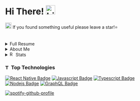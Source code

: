 # Hi There! [<img src="https://user-images.githubusercontent.com/1303154/88677602-1635ba80-d120-11ea-84d8-d263ba5fc3c0.gif" width="30px" height="30px" alt="hi"/>](https://jongan69.github.io/linktree/)

[<img src="https://emojiguide.com/wp-content/uploads/2022/06/Typing-Cat-Slack-emoji.gif" width="20px" height="20px" alt="Hello">](https://jongan69.github.io/linktree/) If you found something useful please leave a star!⭐

<br>

<details>
<summary>Full Resume</summary>

## Summary
A creative and analytical information science professional with a solid background in consulting, web design, mobile application development, automation, generative AI research, user experience, project management, and strategic planning. Comprehensive experience in leveraging cutting-edge tools and methodologies to build new and innovative technologies and develop scalable solutions. A goal-oriented, knowledgeable producer who continuously visualizes, expands, and generates ideas to maximize growth and profits.

## Technical Skills
**Project Management:** Agile SCRUM Sprints, Monday.com, Jira, Trello  
**Design:** Adobe XD, Figma, POP, Jest (Testing)  
**Web Design:** React, Nodejs, React Native, Flask & Spring Boot, WordPress  
**Databases:** MongoDB, SQL, Firebase, IPFS, Postgres, AWS  
**API:** Next.js / Restful / SOAP, GraphQL  

## Experience
**KIN + CARTA**  
*Senior Analyst III, Delivery Cloud Engineer* | London, England / Remote | 2022-2024  
Led the development of internal tools and client applications using React, Java Spring Boot, and project management expertise. Optimized efficiency, automated processes, and enhanced user experiences, exemplified by projects like the Salesforce Slack bot and scalable UI for Syngenta.
- Saved finance department 10+ hours per week with automation tools.
- Increased employee satisfaction by removing need for weekly leader meeting if missing logged hour.
- Reduced post-release issues and operational efficiency through core banking development practices.
- Enhanced scalability & performance of Existing UI, and learned concepts on the fly to fit the team needs.
- Established foundation for internal automation.
- Performed generative AI research.
- Served as engineering consultant for Syngenta Digital (React Development) and Discover Financial (Java Code Review).

**THECODERSCHOOL**  
*Code Coach (JavaScript / Python / Lua)* | Tampa, Florida | 2022-2023  
Developed and delivered tailored lesson plans teaching software development and project management to students aged 6-18. The role involved creating interactive projects, providing one-on-one coaching, and fostering a supportive learning environment.
- Created projects from scratch.
- Laid foundation for students to build complete applications.
- Increased student engagement by roughly 50%.
- Improved project completion rates by roughly 20%.
- Mentored students for coding competitions.

**CHAINBYTES LLC**  
*React and React Native Developer* | Tampa, Florida | 2021-2022  
Developed a React Material UI dashboard and a React Native Next.js application to enhance the company's Bitcoin ATM compliance operations. Created an intuitive user interface and ensured real-time data synchronization with robust security measures.
- Reduced compliance task completion time and improved visibility.
- Spearheaded the development of a React Native app for integration with existing Bitcoin kiosks, enhancing operational efficiency and user experience.

**BLOCKSPACES LLC**  
*Junior React Developer / Blockchain Research Intern* | Tampa, Florida | 2019-2021  
Developed Chrome extension using React and TypeScript, focusing on creating a responsive and user-friendly interface that enhanced user interactions with blockchain applications. Responsible for in-depth research on various blockchain chains, provided detailed evaluations and recommendations noted essential for the successful selection and implementation of chains for new projects.
- Created chrome extension and read location data from Google API.
- Assisted in the development and testing of blockchain applications.
- Key collaborator with senior developers on various blockchain research projects.
- Evaluated and selected chains for five major projects.

**ACCUSOFT**  
*SaaS React Developer* | Tampa, Florida | 2018-2019  
Leveraged React to develop scalable and responsive web applications. Collaborated within Agile teams with tasks focused on optimizing user interfaces, implementing new features, and ensuring high performance and reliability across SaaS platforms.
- Developed and maintained SaaS applications using React.
- Collaborated with cross-functional teams to enhance product features.

## Projects
**Syngenta Seed Treatment Dashboard**, Web and Mobile Developer, 2023  
Worked under Syngenta client for delivery of Seed Treatment React Dashboard. Collaborated with the UX design team to create functional user experiences.

**BTM Compliance Dashboard**, React Developer, 2022  
Created Material UI Next.js Dashboard. Developed external API using Swagger documentation layout. Used standard admin / user auth flow.

**Mobile NFT**, React Developer, 2022  
Designed Expo React Native tailwind Next.js MongoDB stacked application. Minted NFTs and read solidity contract data in mobile applications. Produced A Mobile Web3 Wallet auth flow.

</details>

<details>
<summary>About Me</summary>

## [<img src="https://emojiguide.com/wp-content/uploads/2022/06/Slot-Machine-Telegram-emoji-1.gif" width="25px" height="25px" alt="slot machine"/>](https://jongan69.github.io/linktree/) Interests:
- Mobile Development
- Full Stack Development
- WEB3 Development
- Hardware Hacks (Huge fan of hackathons)

## [<img src="https://user-images.githubusercontent.com/29899042/209015323-7817b7b3-4772-4467-9a99-ec29c09b7ca1.gif" width="25px" height="25px" alt="typing cat"/>](https://jongan69.github.io/linktree/) Projects & Experience:
- [Expo](https://expo.dev/@jongan69)
- [LeetCode](https://leetcode.com/jongan69/)
- [Devpost](https://devpost.com/jongan69?ref_content=user-portfolio&ref_feature=portfolio&ref_medium=global-nav)
- [Fiverr](https://business.fiverr.com/freelancers/cryptocurrensea?public_mode=true)
- [REPL.IT](https://replit.com/@jongan69)
- [CodeSandBox](https://codesandbox.io/u/jongan69)
</details>

<details>
<summary><img src="https://user-images.githubusercontent.com/29899042/208945877-49a9548c-d9b2-403b-9e40-b6cc9e5cb1a5.gif" width="15px" height="15px" alt="REE"/> Stats</summary>

<table width="100%" height="80%" border="0" cellpadding="0" cellspacing="0">
  <tr>
    <td align="center">
      <img src="https://github-readme-stats.vercel.app/api/top-langs/?username=jongan69&hide=makefile" />
      <span>&nbsp;&nbsp;&nbsp;&nbsp;&nbsp;&nbsp;&nbsp;&nbsp;</span>
      <img src="https://github-readme-stats.vercel.app/api?username=jongan69" />
      <br> 
    </td>
    <td align="center"> 
      <p>I'm currently listening to: </p>
      <a href="https://spotify-github-profile.kittinanx.com/api/view?uid=jonny2298&redirect=true">
        <img src="https://spotify-github-profile.kittinanx.com/api/view?uid=jonny2298&cover_image=true&theme=default&show_offline=false&background_color=121212&interchange=true&bar_color=53b14f&bar_color_cover=true" alt="spotify-github-profile">
      </a>
      <br>   
    </td>
  </tr>
</table>
</details>
  
### [<img src="https://emojiguide.com/wp-content/uploads/2022/06/Direct-Hit-Telegram-Animated-emoji.gif" width="15px" height="15px" alt="TARGET"/>](https://jongan69.github.io/linktree/) Top Technologies

<!-- TODO: Make technologies links takes you to repositories -->
[![React Native Badge](https://img.shields.io/badge/-React-61DBFB?style=for-the-badge&labelColor=black&logo=react&logoColor=61DBFB&label=React+Native)](#) 
[![Javascript Badge](https://img.shields.io/badge/-Javascript-F0DB4F?style=for-the-badge&labelColor=black&logo=javascript&logoColor=F0DB4F)](#)
[![Typescript Badge](https://img.shields.io/badge/-Typescript-007acc?style=for-the-badge&labelColor=black&logo=typescript&logoColor=007acc)](#)
[![Nodejs Badge](https://img.shields.io/badge/-Nodejs-3C873A?style=for-the-badge&labelColor=black&logo=node.js&logoColor=3C873A)](#) 
[![GraphQL Badge](https://img.shields.io/badge/-GraphQl-e535ab?style=for-the-badge&labelColor=black&logo=graphql&logoColor=e535ab)](#)
<br>

[![spotify-github-profile](https://spotify-github-profile.kittinanx.com/api/view?uid=jonny2298&cover_image=false&theme=novatorem&show_offline=false&background_color=000000&interchange=false&bar_color=ffffff&bar_color_cover=true)](https://spotify-github-profile.kittinanx.com/api/view?uid=jonny2298&redirect=true)
